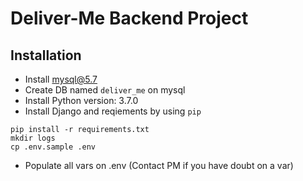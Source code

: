 # Deliver-Me Backend Project

## Installation
- Install mysql@5.7
- Create DB named `deliver_me` on mysql
- Install Python version: 3.7.0
- Install Django and reqiements by using `pip`
```shell
pip install -r requirements.txt
mkdir logs
cp .env.sample .env
```
- Populate all vars on .env (Contact PM if you have doubt on a var)
